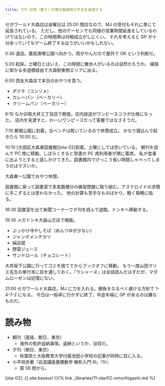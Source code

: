 ```yaml
---
title: 373 日目（曇り）計算の基礎体力不足を痛感する
---
```


セガワールド大森店は金曜日は 25:00 閉店なので、MJ の受付もそれに準じて延長されている。
ただし、他のゲーセンでも同様の営業時間延長をしているわけではないので、この時間帯は対戦成立がしにくい。
それを考えると GP が十分余っていてもゲーム終了するほうがいいかもしれない。

0:30 退店。鹿島庚塚公園へ向かう。雨がやんだので屋外で OK という判断だ。

5:20 起床。土曜日とはいえ、この時間に散歩人がいるのは自然だろうか。
線路に架かる歩道橋経由で大森駅東側エリアに出る。

6:00 西友大森店で本日のおやつを買う。
* ポテチ（コンソメ）
* カレーパン（ベーカリー）
* クリームパン（ベーカリー）

6:10 なか卯南大井三丁目店で朝食。店内放送がワンピースコラボ仕様になった。
店内を見渡すと、わーいワンピースだって客層ではなさそうだ。

7:10 都堀公園に到着。古ベンチは乾いているので休憩成立。
かなり寝込んで起きたら 10:00 だ。

10:10 [大田区大森東図書館][ota-02]到着。土曜にしては空いている。
朝刊を読んで PC 席に移動。しばらくすると常連の PC 席利用者が隣に着席。
私が食事に出ようとすると話しかけてきた。図書館内でけっこう長い時間しゃべってしまうのはマズいか。

大森東一公園でおやつ休憩。

図書館に戻って図書室で多変数積分の練習問題に取り組む。アステロイドの求積に手こずるとは思わなかった。
他の計算も苦手なものばかり。軽く昏睡に陥る。

18:30 図書室を出て新聞コーナーで夕刊を読んで退館。ドンキへ移動する。

19:35 メガドンキ大森山王店で晩飯。
* ぶっかけ冷やしそば（めんつゆが少ない）
* ジャンボメンチカツ
* 絹豆腐
* 野菜ジュース
* サンドロール（チョコレート）

大井坂下公園に行ってゴミを捨ててからブックオフに移動。
もう一度山田マリエ先生の単行本に目を通しておく。『ラシャーヌ』は全話読んだはずだが、マダムローゼンは記憶にない。

21:00 セガワールド大森店。MJ に力を入れる。勝負をなるべく避ける方針で 1-4-7-2 になる。
今日は一般卓に行かずに終了。中途半端に GP が余るのは嫌なものだ。

# 読み物

* 朝刊（産経、朝日、東京）
  * 海外の免許返納事情。返納というか、没収だ。
* 夕刊（朝日、東京）
  * 秋葉原と大阪教育大学付属池田小学校の記事が同時に目に入る。
* 小平邦彦著『岩波講座基礎数学 解析入門 III』『IV』
  * 第 58 問から。

[ota-02]: {{ site.baseurl }}{% link _libraries/11-ota/02-omorihigashi.md %}
